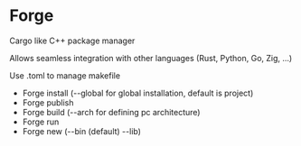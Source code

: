 # Forge
Cargo like C++ package manager

Allows seamless integration with other languages (Rust, Python, Go, Zig, ...)

Use .toml to manage makefile

- Forge install (--global for global installation, default is project)
- Forge publish
- Forge build (--arch for defining pc architecture)
- Forge run
- Forge new (--bin (default) --lib)
